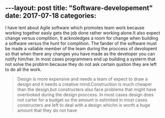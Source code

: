 ﻿
---layout: post
title:  "Software-developement"
date:   2017-07-18 
categories: 
---

I have lent about Agile software which promotes team work because working together easly gets the job done rather working alone.It also expect change versus complition, It acknoledges a room for change when building a software versus the hunt for complition.
The fander of the software must be made a valiable member of the team during the proccess of devolopent so that when there any changes you have made as the developer you can notify him/her. In most cases programmers end up building a systerm that not solve the problrm because they do not ask certain qustion they are left to do all the work.

>Design is more expensive and needs a team of expect to draw a design and it needs a creative mind.Construction is much cheaper than the design,but constructers also face problems that might have overlooked during the design proccess.
>In most cases design does not carter for a budget so the amount is estimited in most cases constructers are left to deal with a design whichn is worth a huge amount that they do not have   
